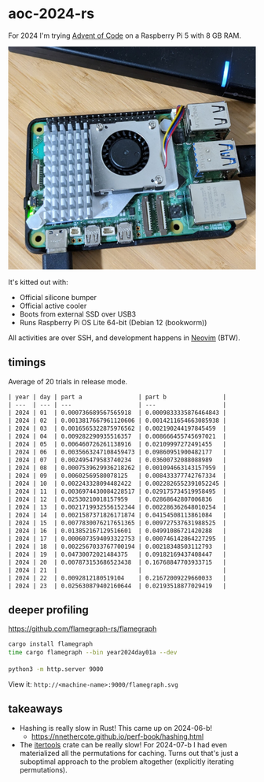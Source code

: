 # aoc-2024-rs

For 2024 I'm trying [Advent of Code](https://adventofcode.com/) on a Raspberry Pi 5 with 8 GB RAM.

![Raspberry Pi 5 with 8 GB RAM](docs/machine.jpg)

It's kitted out with:

* Official silicone bumper
* Official active cooler
* Boots from external SSD over USB3
* Runs Raspberry Pi OS Lite 64-bit (Debian 12 (bookworm))

All activities are over SSH, and development happens in [Neovim](https://neovim.io/) (BTW).

## timings

Average of 20 trials in release mode.

```
| year | day | part a                | part b                |
| ---  | --- | ---                   | ---                   |
| 2024 | 01  | 0.000736689567565918  | 0.0009833335876464843 |
| 2024 | 02  | 0.0013817667961120606 | 0.0014211654663085938 |
| 2024 | 03  | 0.0016565322875976562 | 0.002190244197845459  |
| 2024 | 04  | 0.009282290935516357  | 0.008666455745697021  |
| 2024 | 05  | 0.006460726261138916  | 0.02109997272491455   |
| 2024 | 06  | 0.0035663247108459473 | 0.09860951900482177   |
| 2024 | 07  | 0.002495479583740234  | 0.03600732088088989   |
| 2024 | 08  | 0.0007539629936218262 | 0.001094663143157959  |
| 2024 | 09  | 0.00602569580078125   | 0.008433377742767334  |
| 2024 | 10  | 0.002243328094482422  | 0.0022826552391052245 |
| 2024 | 11  | 0.0036974430084228517 | 0.029175734519958495  |
| 2024 | 12  | 0.02530210018157959   | 0.02868642807006836   |
| 2024 | 13  | 0.0021719932556152344 | 0.002286362648010254  |
| 2024 | 14  | 0.0021587371826171874 | 0.04154508113861084   |
| 2024 | 15  | 0.0077830076217651365 | 0.009727537631988525  |
| 2024 | 16  | 0.013852167129516601  | 0.04991086721420288   |
| 2024 | 17  | 0.0006073594093322753 | 0.000746142864227295  |
| 2024 | 18  | 0.0022567033767700194 | 0.00218348503112793   |
| 2024 | 19  | 0.04730072021484375   | 0.09182169437408447   |
| 2024 | 20  | 0.007873153686523438  | 0.16768847703933715   |
| 2024 | 21  |                       |                       |
| 2024 | 22  | 0.0092812180519104    | 0.21672009229660033   |
| 2024 | 23  | 0.025630879402160644  | 0.02193518877029419   |
```

## deeper profiling

https://github.com/flamegraph-rs/flamegraph

```bash
cargo install flamegraph
time cargo flamegraph --bin year2024day01a --dev

python3 -m http.server 9000
```

View it: `http://<machine-name>:9000/flamegraph.svg`

## takeaways

* Hashing is really slow in Rust! This came up on 2024-06-b!
    * https://nnethercote.github.io/perf-book/hashing.html
* The [itertools](https://docs.rs/itertools/latest/itertools/) crate can be
  really slow! For 2024-07-b I had even materialized all the permutations for
  caching. Turns out that's just a suboptimal approach to the problem
  altogether (explicitly iterating permutations).


